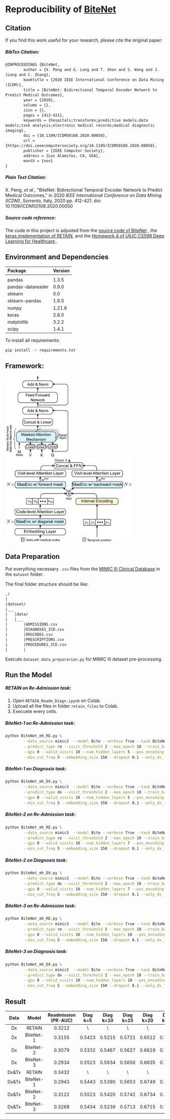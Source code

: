 # Reproducibility of [BiteNet](https://arxiv.org/pdf/2009.13252.pdf)


## Citation
If you find this work useful for your research, please cite the original paper:
##### BibTex Citation:
```
@INPROCEEDINGS {BiteNet,
        author = {X. Peng and G. Long and T. Shen and S. Wang and J. Jiang and C. Zhang},
        booktitle = {2020 IEEE International Conference on Data Mining (ICDM)},
        title = {BiteNet: Bidirectional Temporal Encoder Network to Predict Medical Outcomes},
        year = {2020},
        volume = {},
        issn = {},
        pages = {412-421},
        keywords = {hospitals;transforms;predictive models;data models;task analysis;electronic medical records;medical diagnostic imaging},
        doi = {10.1109/ICDM50108.2020.00050},
        url = {https://doi.ieeecomputersociety.org/10.1109/ICDM50108.2020.00050},
        publisher = {IEEE Computer Society},
        address = {Los Alamitos, CA, USA},
        month = {nov}
}
```
##### Plain Text Citation:
X. Peng, *et al.*, "BiteNet: Bidirectional Temporal Encoder Network to Predict Medical Outcomes," in 2020 *IEEE International Conference on Data Mining (ICDM)*, Sorrento, Italy, 2020 pp. 412-421.
doi: 10.1109/ICDM50108.2020.00050

##### Source code reference:
The code in this project is adjusted from the [source code of BiteNet](https://github.com/Xueping/BiteNet) , the [keras implementation of RETAIN](https://github.com/Optum/retain-keras), and the [Homework 4 of UIUC CS598 Deep Learning for Healthcare ](https://www.coursera.org/learn/cs598-deep-learning-for-healthcare/programming/3SknD/homework-4-retain).


##  Environment and Dependencies
|Package|Version|
|:---|:---|
|||
|pandas|1.3.5
|pandas-datareader|0.9.0
|sklearn|0.0
|sklearn-pandas|1.8.0
|numpy|1.21.6
|keras|2.8.0
|matplotlib|3.2.2
|scipy|1.4.1

To install all requirements:
```bash
pip install -r requirements.txt
```


## Framework:  
<img src="fig/MasEnc.png" width="200"/><img src="/fig/BiteNet.png" width="400"/> 

## Data Preparation
Put everything necessary `.csv` files from the [MIMIC III Clinical Database](https://physionet.org/content/mimiciii/1.4/) in the `dataset` folder.  

The final folder structure should be like:
```
./
|   
|dataset/
|___
|   |data/
|   |___    
|       |ADMISSIONS.csv
|       |DIAGNOSES_ICD.csv 
|       |DRGCODES.csv
|       |PRESCRIPTIONS.csv
|       |PROCEDURES_ICD.csv
|       |
```
Execute `dataset.data_prepararion.py` for MIMIC III dataset pre-processing.



## Run the Model
##### RETAIN on Re-Admission task:

1. Open `RETAIN_Readm_Diagn.ipynb` on Colab.
2. Upload all the files in folder `retain_files` to Colab.
3. Execuete every cells. 


##### BiteNet-1 on Re-Admission task:
```bash
python BiteNet_mh_RE.py \
        --data_source mimic3  --model Bite --verbose True --task BiteNet \
        --predict_type re --visit_threshold 2 --max_epoch 10 --train_batch_size 32 \
        --gpu 0 --valid_visits 10 --num_hidden_layers 5 --pos_encoding encoding \
        --min_cut_freq 5 --embedding_size 150 --dropout 0.1 --only_dx_flag False
```


##### BiteNet-1 on Diagnosis task:
```bash
python BiteNet_mh_DX.py \
        --data_source mimic3  --model Bite --verbose True --task BiteNet \
        --predict_type dx --visit_threshold 2 --max_epoch 10 --train_batch_size 32 \
        --gpu 0 --valid_visits 10 --num_hidden_layers 5 --pos_encoding encoding \
        --min_cut_freq 5 --embedding_size 150 --dropout 0.1 --only_dx_flag False
```

##### BiteNet-2 on Re-Admission task:
```bash
python BiteNet_mh_RE.py \
        --data_source mimic3  --model Bite --verbose True --task BiteNet \
        --predict_type re --visit_threshold 2 --max_epoch 10 --train_batch_size 32 \
        --gpu 0 --valid_visits 10 --num_hidden_layers 7 --pos_encoding encoding \
        --min_cut_freq 5 --embedding_size 150 --dropout 0.1 --only_dx_flag False
```


##### BiteNet-2 on Diagnosis task:
```bash
python BiteNet_mh_DX.py \
        --data_source mimic3  --model Bite --verbose True --task BiteNet \
        --predict_type dx --visit_threshold 2 --max_epoch 10 --train_batch_size 32 \
        --gpu 0 --valid_visits 10 --num_hidden_layers 7 --pos_encoding encoding \
        --min_cut_freq 5 --embedding_size 150 --dropout 0.1 --only_dx_flag False
```

##### BiteNet-3 on Re-Admission task:
```bash
python BiteNet_mh_RE.py \
        --data_source mimic3  --model Bite --verbose True --task BiteNet \
        --predict_type re --visit_threshold 2 --max_epoch 10 --train_batch_size 32 \
        --gpu 0 --valid_visits 10 --num_hidden_layers 10 --pos_encoding encoding \
        --min_cut_freq 5 --embedding_size 150 --dropout 0.1 --only_dx_flag False
```


##### BiteNet-3 on Diagnosis task:
```bash
python BiteNet_mh_DX.py \
        --data_source mimic3  --model Bite --verbose True --task BiteNet \
        --predict_type dx --visit_threshold 2 --max_epoch 10 --train_batch_size 32 \
        --gpu 0 --valid_visits 10 --num_hidden_layers 10 --pos_encoding encoding \
        --min_cut_freq 5 --embedding_size 150 --dropout 0.1 --only_dx_flag False
```


## Result

|  Data |   Model   | Readmission (PR-AUC) | Diag k=5 | Diag k=10 | Diag k=15 | Diag k=20 | Diag k=25 | Diag k=30 |
|:-----:|:---------:|:--------------------:|:--------:|:---------:|:---------:|:---------:|:---------:|:---------:|
|   Dx  |   RETAIN  |        0.3212        |     \    |     \     |     \     |     \     |     \     |     \     |
|   Dx  | BiteNet-1 |        0.3155        |  0.5423  |   0.5215  |   0.5721  |   0.6512  |   0.7236  |   0.7986  |
|   Dx  | BiteNet-2 |        0.3079        |  0.5332  |   0.5467  |   0.5627  |   0.6619  |   0.7124  |   0.7824  |
|   Dx  | BiteNet-3 |        0.2934        |  0.5523  |   0.5634  |   0.5656  |   0.6635  |   0.7353  |   0.7935  |
| Dx&Tx |   RETAIN  |        0.3432        |     \    |     \     |     \     |     \     |     \     |     \     |
| Dx&Tx | BiteNet-1 |        0.2943        |  0.5443  |   0.5390  |   0.5653  |   0.6749  |   0.7389  |   0.7989  |
| Dx&Tx | BiteNet-2 |        0.3122        |  0.5523  |   0.5420  |   0.5742  |   0.6734  |   0.7325  |   0.7817  |
| Dx&Tx | BiteNet-3 |        0.3268        |  0.5434  |   0.5239  |   0.5713  |   0.6715  |   0.7124  |   0.7868  |


